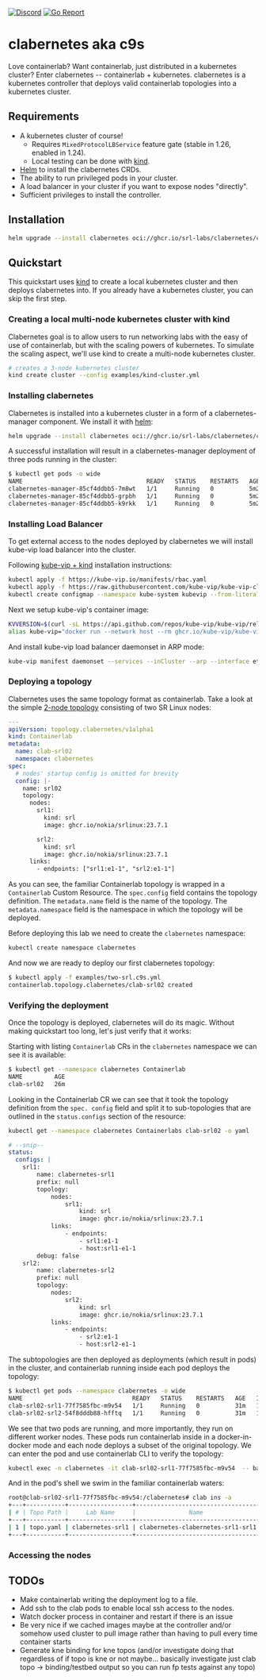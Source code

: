 [![Discord](https://img.shields.io/discord/860500297297821756?style=flat-square&label=discord&logo=discord&color=00c9ff&labelColor=bec8d2)](https://discord.gg/vAyddtaEV9)
[![Go Report](https://img.shields.io/badge/go%20report-A%2B-blue?style=flat-square&color=00c9ff&labelColor=bec8d2)](https://goreportcard.com/report/github.com/srl-labs/clabernetes)

# clabernetes aka c9s

Love containerlab? Want containerlab, just distributed in a kubernetes cluster? Enter
clabernetes -- containerlab + kubernetes. clabernetes is a kubernetes controller that deploys valid
containerlab topologies into a kubernetes cluster.

## Requirements

- A kubernetes cluster of course!
  - Requires `MixedProtocolLBService` feature gate (stable in 1.26, enabled in 1.24).
  - Local testing can be done with [kind](https://kind.sigs.k8s.io/).
- [Helm](https://helm.sh/docs/intro/install/) to install the clabernetes CRDs.
- The ability to run privileged pods in your cluster.
- A load balancer in your cluster if you want to expose nodes "directly".
- Sufficient privileges to install the controller.

## Installation

```bash
helm upgrade --install clabernetes oci://ghcr.io/srl-labs/clabernetes/clabernetes
```

## Quickstart

This quickstart uses [kind](https://kind.sigs.k8s.io/) to create a local kubernetes cluster and
then deploys clabernetes into. If you already have a kubernetes cluster, you can skip the first
step.

### Creating a local multi-node kubernetes cluster with kind

Clabernetes goal is to allow users to run networking labs with the easy of use of containerlab,
but with the scaling powers of kubernetes. To simulate the scaling aspect, we'll use kind to
create a multi-node kubernetes cluster.

```bash
# creates a 3-node kubernetes cluster
kind create cluster --config examples/kind-cluster.yml
```

### Installing clabernetes

Clabernetes is installed into a kubernetes cluster in a form of a clabernetes-manager component.
We install it with [helm](https://helm.sh/docs/intro/install/):

```bash
helm upgrade --install clabernetes oci://ghcr.io/srl-labs/clabernetes/clabernetes
```

A successful installation will result in a clabernetes-manager deployment of three pods running in
the cluster:

```bash
$ kubectl get pods -o wide
NAME                                   READY   STATUS    RESTARTS   AGE    IP           NODE           NOMINATED NODE   READINESS GATES
clabernetes-manager-85cf4ddbb5-7m8wt   1/1     Running   0          5m2s   10.244.2.3   kind-worker    <none>           <none>
clabernetes-manager-85cf4ddbb5-grpbh   1/1     Running   0          5m2s   10.244.1.2   kind-worker2   <none>           <none>
clabernetes-manager-85cf4ddbb5-k9rkk   1/1     Running   0          5m2s   10.244.2.2   kind-worker    <none>           <none>
```

### Installing Load Balancer

To get external access to the nodes deployed by clabernetes we will install kube-vip load
balancer into the cluster.

Following [kube-vip + kind](https://kube-vip.io/docs/usage/kind/) installation instructions:

```bash
kubectl apply -f https://kube-vip.io/manifests/rbac.yaml
kubectl apply -f https://raw.githubusercontent.com/kube-vip/kube-vip-cloud-provider/main/manifest/kube-vip-cloud-controller.yaml
kubectl create configmap --namespace kube-system kubevip --from-literal range-global=172.18.1.10-172.18.1.250
```

Next we setup kube-vip's container image:

```bash
KVVERSION=$(curl -sL https://api.github.com/repos/kube-vip/kube-vip/releases | jq -r ".[0].name")
alias kube-vip="docker run --network host --rm ghcr.io/kube-vip/kube-vip:$KVVERSION"
```

And install kube-vip load balancer daemonset in ARP mode:

```bash
kube-vip manifest daemonset --services --inCluster --arp --interface eth0 | kubectl apply -f -
```

### Deploying a topology

Clabernetes uses the same topology format as containerlab. Take a look at the simple
[2-node topology](examples/two-srl.c9s.yml) consisting of two SR Linux nodes:

```yaml
---
apiVersion: topology.clabernetes/v1alpha1
kind: Containerlab
metadata:
  name: clab-srl02
  namespace: clabernetes
spec:
  # nodes' startup config is omitted for brevity
  config: |-
    name: srl02
    topology:
      nodes:
        srl1:
          kind: srl
          image: ghcr.io/nokia/srlinux:23.7.1

        srl2:
          kind: srl
          image: ghcr.io/nokia/srlinux:23.7.1
      links:
        - endpoints: ["srl1:e1-1", "srl2:e1-1"]
```

As you can see, the familiar Containerlab topology is wrapped in a `Containerlab` Custom
Resource. The `spec.config` field contains the topology definition. The `metadata.name` field is
the name of the topology. The `metadata.namespace` field is the namespace in which the topology
will be deployed.

Before deploying this lab we need to create the `clabernetes` namespace:

```bash
kubectl create namespace clabernetes
```

And now we are ready to deploy our first clabernetes topology:

```bash
$ kubectl apply -f examples/two-srl.c9s.yml
containerlab.topology.clabernetes/clab-srl02 created
```

### Verifying the deployment

Once the topology is deployed, clabernetes will do its magic. Without making quickstart too long,
let's just verify that it works:

Starting with listing `Containerlab` CRs in the `clabernetes` namespace we can see it is available:

```bash
$ kubectl get --namespace clabernetes Containerlab
NAME         AGE
clab-srl02   26m
```

Looking in the Containerlab CR we can see that it took the topology definition from the `spec.
config` field and split it to sub-topologies that are outlined in the `status.configs` section
of the resource:

```bash
kubectl get --namespace clabernetes Containerlabs clab-srl02 -o yaml
```

```yaml
# --snip--
status:
  configs: |
    srl1:
        name: clabernetes-srl1
        prefix: null
        topology:
            nodes:
                srl1:
                    kind: srl
                    image: ghcr.io/nokia/srlinux:23.7.1
            links:
                - endpoints:
                    - srl1:e1-1
                    - host:srl1-e1-1
        debug: false
    srl2:
        name: clabernetes-srl2
        prefix: null
        topology:
            nodes:
                srl2:
                    kind: srl
                    image: ghcr.io/nokia/srlinux:23.7.1
            links:
                - endpoints:
                    - srl2:e1-1
                    - host:srl2-e1-1
```

The subtopologies are then deployed as deployments (which result in pods) in the cluster, and
containerlab running inside each pod deploys the topology:

```bash
$ kubectl get pods --namespace clabernetes -o wide
NAME                               READY   STATUS    RESTARTS   AGE   IP           NODE           NOMINATED NODE   READINESS GATES
clab-srl02-srl1-77f7585fbc-m9v54   1/1     Running   0          31m   10.244.2.4   kind-worker    <none>           <none>
clab-srl02-srl2-54f8dddb88-hfftq   1/1     Running   0          31m   10.244.1.3   kind-worker2   <none>           <none>
```

We see that two pods are running, and more importantly, they run on different worker nodes.
These pods run containerlab inside in a docker-in-docker mode and each node deploys a subset of
the original topology. We can enter the pod and use containerlab CLI to verify the topology:

```bash
kubectl exec -n clabernetes -it clab-srl02-srl1-77f7585fbc-m9v54  -- bash
```

And in the pod's shell we swim in the familiar containerlab waters:

```bash
root@clab-srl02-srl1-77f7585fbc-m9v54:/clabernetes# clab ins -a
+---+-----------+------------------+-----------------------------------+--------------+------------------------------+------+---------+----------------+----------------------+
| # | Topo Path |     Lab Name     |               Name                | Container ID |            Image             | Kind |  State  |  IPv4 Address  |     IPv6 Address     |
+---+-----------+------------------+-----------------------------------+--------------+------------------------------+------+---------+----------------+----------------------+
| 1 | topo.yaml | clabernetes-srl1 | clabernetes-clabernetes-srl1-srl1 | 0a16495fb358 | ghcr.io/nokia/srlinux:23.7.1 | srl  | running | 172.20.20.2/24 | 2001:172:20:20::2/64 |
+---+-----------+------------------+-----------------------------------+--------------+------------------------------+------+---------+----------------+----------------------+
```

### Accessing the nodes

## TODOs

- Make containerlab writing the deployment log to a file.
- Add ssh to the clab pods to enable local ssh access to the nodes.
- Watch docker process in container and restart if there is an issue
- Be very nice if we cached images maybe at the controller and/or somehow used cluster to pull
  image rather than having to pull every time container starts
- Generate kne binding for kne topos (and/or investigate doing that regardless of if topo is kne
  or not maybe... basically investigate just clab topo -> binding/testbed output so you can run
  fp tests against any topo)
